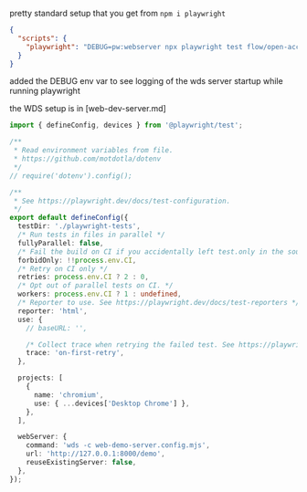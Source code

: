 pretty standard setup that you get from `npm i playwright`

```json
{
  "scripts": {
    "playwright": "DEBUG=pw:webserver npx playwright test flow/open-account-regular ",
  }
}
```
added the DEBUG env var to see logging of the wds server startup while running playwright

the WDS setup is in [web-dev-server.md]

```typescript
import { defineConfig, devices } from '@playwright/test';

/**
 * Read environment variables from file.
 * https://github.com/motdotla/dotenv
 */
// require('dotenv').config();

/**
 * See https://playwright.dev/docs/test-configuration.
 */
export default defineConfig({
  testDir: './playwright-tests',
  /* Run tests in files in parallel */
  fullyParallel: false,
  /* Fail the build on CI if you accidentally left test.only in the source code. */
  forbidOnly: !!process.env.CI,
  /* Retry on CI only */
  retries: process.env.CI ? 2 : 0,
  /* Opt out of parallel tests on CI. */
  workers: process.env.CI ? 1 : undefined,
  /* Reporter to use. See https://playwright.dev/docs/test-reporters */
  reporter: 'html',
  use: {
    // baseURL: '',

    /* Collect trace when retrying the failed test. See https://playwright.dev/docs/trace-viewer */
    trace: 'on-first-retry',
  },

  projects: [
    {
      name: 'chromium',
      use: { ...devices['Desktop Chrome'] },
    },
  ],

  webServer: {
    command: 'wds -c web-demo-server.config.mjs',
    url: 'http://127.0.0.1:8000/demo',
    reuseExistingServer: false,
  },
});
```
